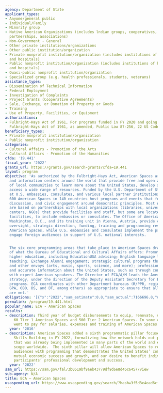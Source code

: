 ```yaml
---
agency: Department of State
applicant_types:
- Anyone/general public
- Individual/Family
- Minority group
- Native American Organizations (includes lndian groups, cooperatives, corporations,
  partnerships, associations)
- Non-Government - General
- Other private institutions/organizations
- Other public institution/organization
- Private nonprofit institution/organization (includes institutions of higher education
  and hospitals)
- Public nonprofit institution/organization (includes institutions of higher education
  and hospitals)
- Quasi-public nonprofit institution/organization
- Specialized group (e.g. health professionals, students, veterans)
assistance_types:
- Dissemination of Technical Information
- Federal Employment
- Investigation of Complaints
- Project Grants (Cooperative Agreements)
- Sale, Exchange, or Donation of Property or Goods
- Training
- Use of Property, Facilities, or Equipment
authorizations:
- Fulbright-Hays Act of 1961, For programs funded in FY 2020 and going forward, the
  Fulbright-Hays Act of 1961, as amended, Public Law 87-256, 22 US Code 2451.
beneficiary_types:
- Private nonprofit institution/organization
- Public nonprofit institution/organization
categories:
- Cultural Affairs - Promotion of the Arts
- Cultural Affairs - Promotion of the Humanities
cfda: '19.441'
fiscal_year: '2022'
grants_url: https://grants.gov/search-grants?cfda=19.441
layout: program
objective: 'As authorized by the Fulbright-Hays Act, American Spaces are cultural
  and information centers around the world that provide free and open access for members
  of local communities to learn more about the United States, develop skills, and
  access a wide range of resources. Funded by the U.S. Department of State and hosted
  at U.S. embassies, consulates, and various local partner institutions, approximately
  600 American Spaces in 140 countries host programs and events that foster learning,
  discussion, and civic engagement around democratic principles. Most American Spaces
  are based on partnerships with local organizations (libraries, universities, binational
  centers, NGOs) that provide facilities and staff, but some are located in U.S. government-owned
  facilities, to include embassies or consulates. The Office of American Spaces in
  Washington, D.C., and its training unit in Vienna, Austria, provide centralized
  oversight, strategic direction, funding, training and programming resources to all
  American Spaces, while U.S. embassies and consulates implement the programming to
  engage foreign audiences in support of U.S. national interests.


  The six core programming areas that take place in American Spaces draw on the breadth
  of what the Bureau of Educational and Cultural Affairs offers: Promotion of U.S.
  higher education, including EducationUSA advising; English language learning and
  teaching; Exchange Alumni engagement; strategic cultural programs that utilize ECA’s
  and other envoys (arts, music, sports, science, and more); professional skills building;
  and accurate information about the United States, such as through connecting audiences
  with expert American speakers. The Director of ECA/A/M leads the American Spaces
  strategy, under the direction of the Deputy Assistant Secretary for ECA Academic
  programs. ECA coordinates with other Department bureaus (R/PPR, regional PD offices,
  GPA, OBO, DS, and DT, among others) as appropriate to ensure that all interests
  are met.'
obligations: '[{"x":"2022","sam_estimate":0.0,"sam_actual":7166696.0,"usa_spending_actual":7883566.63},{"x":"2023","sam_estimate":0.0,"sam_actual":8546591.0,"usa_spending_actual":9800362.99},{"x":"2024","sam_estimate":8546591.0,"sam_actual":0.0,"usa_spending_actual":3811042.04}]'
permalink: /program/19.441.html
popular_name: ECA - American Spaces
results:
- description: Third year of budget disbursements to equip, renovate, upgrade, modernize
    60 Tier 1 American Spaces and 500 Tier 2 American Spaces. In some cases funds
    went to pay for salaries, expenses and training of American Spaces staff.
  year: '2016'
- description: American Spaces added a sixth programmatic pillar focused on Professional
    Skills Building in FY 2022, formalizing how the network holds out programming
    that was already being implemented in many parts of the world and expanding its
    scope worldwide.  The sixth pillar will allow American Spaces to reach new priority
    audiences with programming that demonstrates the United States’ commitment to
    mutual economic success and growth, and our desire to benefit individual program
    participants’ professional development and success.
  year: '2022'
sam_url: https://sam.gov/fal/3b0519bf9aeb43779df9d6e8d46c6457/view
sub-agency: N/A
title: ECA – American Spaces
usaspending_url: https://www.usaspending.gov/search/?hash=3f5d3e4ead6cfe58392e4924ccb85f0e
---
```

